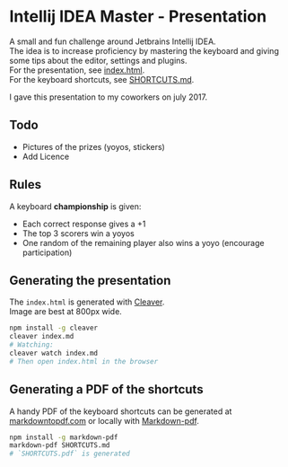 # Intellij IDEA Master - Presentation

A small and fun challenge around Jetbrains Intellij IDEA.  
The idea is to increase proficiency by mastering the keyboard and giving some tips about the editor, settings and plugins.   
For the presentation, see [index.html](index.html).  
For the keyboard shortcuts, see [SHORTCUTS.md](SHORTCUTS.md).

I gave this presentation to my coworkers on july 2017.

## Todo

* Pictures of the prizes (yoyos, stickers)
* Add Licence

## Rules

A keyboard **championship** is given: 

* Each correct response gives a +1
* The top 3 scorers win a yoyos
* One random of the remaining player also wins a yoyo (encourage participation)

## Generating the presentation

The `index.html` is generated with [Cleaver](https://github.com/jdan/cleaver).  
Image are best at 800px wide.  

```bash
npm install -g cleaver
cleaver index.md
# Watching:
cleaver watch index.md
# Then open index.html in the browser
```

## Generating a PDF of the shortcuts

A handy PDF of the keyboard shortcuts can be generated at [markdowntopdf.com](http://www.markdowntopdf.com/) or locally with [Markdown-pdf](https://github.com/alanshaw/markdown-pdf).

```bash
npm install -g markdown-pdf
markdown-pdf SHORTCUTS.md
# `SHORTCUTS.pdf` is generated
```
